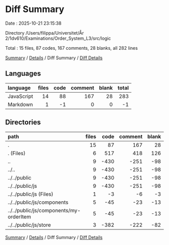 # Diff Summary

Date : 2025-10-21 23:15:38

Directory /Users/filippa/Universitet/År 2/1dv610/Examinations/Order_System_L3/src/logic

Total : 15 files,  87 codes, 167 comments, 28 blanks, all 282 lines

[Summary](results.md) / [Details](details.md) / Diff Summary / [Diff Details](diff-details.md)

## Languages
| language | files | code | comment | blank | total |
| :--- | ---: | ---: | ---: | ---: | ---: |
| JavaScript | 14 | 88 | 167 | 28 | 283 |
| Markdown | 1 | -1 | 0 | 0 | -1 |

## Directories
| path | files | code | comment | blank | total |
| :--- | ---: | ---: | ---: | ---: | ---: |
| . | 15 | 87 | 167 | 28 | 282 |
| . (Files) | 6 | 517 | 418 | 126 | 1,061 |
| .. | 9 | -430 | -251 | -98 | -779 |
| ../.. | 9 | -430 | -251 | -98 | -779 |
| ../../public | 9 | -430 | -251 | -98 | -779 |
| ../../public/js | 9 | -430 | -251 | -98 | -779 |
| ../../public/js (Files) | 1 | -3 | -6 | -3 | -12 |
| ../../public/js/components | 5 | -45 | -23 | -13 | -81 |
| ../../public/js/components/my-orderItem | 5 | -45 | -23 | -13 | -81 |
| ../../public/js/store | 3 | -382 | -222 | -82 | -686 |

[Summary](results.md) / [Details](details.md) / Diff Summary / [Diff Details](diff-details.md)